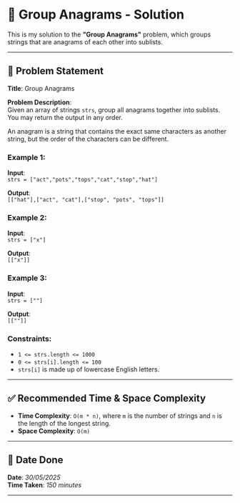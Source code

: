 # 🧮 Group Anagrams - Solution

This is my solution to the **"Group Anagrams"** problem, which groups strings that are anagrams of each other into sublists.

---

## 📌 Problem Statement

**Title**: Group Anagrams

**Problem Description**:  
Given an array of strings `strs`, group all anagrams together into sublists.  
You may return the output in any order.

An anagram is a string that contains the exact same characters as another string, but the order of the characters can be different.

### Example 1:  
**Input**:  
`strs = ["act","pots","tops","cat","stop","hat"]`

**Output**:  
`[["hat"],["act", "cat"],["stop", "pots", "tops"]]`

### Example 2:  
**Input**:  
`strs = ["x"]`

**Output**:  
`[["x"]]`

### Example 3:  
**Input**:  
`strs = [""]`

**Output**:  
`[[""]]`

### Constraints:
- `1 <= strs.length <= 1000`
- `0 <= strs[i].length <= 100`
- `strs[i]` is made up of lowercase English letters.

---

## ✅ Recommended Time & Space Complexity

- **Time Complexity**: `O(m * n)`, where `m` is the number of strings and `n` is the length of the longest string.
- **Space Complexity**: `O(m)`

---

## 📅 Date Done

**Date**: *30/05/2025*  
**Time Taken**: *150 minutes*

---

